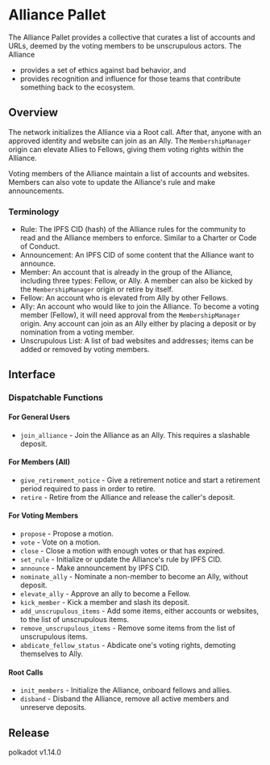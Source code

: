# Alliance Pallet

The Alliance Pallet provides a collective that curates a list of accounts and URLs, deemed by
the voting members to be unscrupulous actors. The Alliance

- provides a set of ethics against bad behavior, and
- provides recognition and influence for those teams that contribute something back to the
  ecosystem.

## Overview

The network initializes the Alliance via a Root call. After that, anyone with an approved
identity and website can join as an Ally. The `MembershipManager` origin can elevate Allies to
Fellows, giving them voting rights within the Alliance.

Voting members of the Alliance maintain a list of accounts and websites. Members can also vote
to update the Alliance's rule and make announcements.

### Terminology

- Rule: The IPFS CID (hash) of the Alliance rules for the community to read and the Alliance
  members to enforce. Similar to a Charter or Code of Conduct.
- Announcement: An IPFS CID of some content that the Alliance want to announce.
- Member: An account that is already in the group of the Alliance, including three types:
  Fellow, or Ally. A member can also be kicked by the `MembershipManager` origin
  or retire by itself.
- Fellow: An account who is elevated from Ally by other Fellows.
- Ally: An account who would like to join the Alliance. To become a voting member (Fellow), it
  will need approval from the `MembershipManager` origin. Any account can join as an Ally either
  by placing a deposit or by nomination from a voting member.
- Unscrupulous List: A list of bad websites and addresses; items can be added or removed by
  voting members.

## Interface

### Dispatchable Functions

#### For General Users

- `join_alliance` - Join the Alliance as an Ally. This requires a slashable deposit.

#### For Members (All)

- `give_retirement_notice` - Give a retirement notice and start a retirement period required to
  pass in order to retire.
- `retire` - Retire from the Alliance and release the caller's deposit.

#### For Voting Members

- `propose` - Propose a motion.
- `vote` - Vote on a motion.
- `close` - Close a motion with enough votes or that has expired.
- `set_rule` - Initialize or update the Alliance's rule by IPFS CID.
- `announce` - Make announcement by IPFS CID.
- `nominate_ally` - Nominate a non-member to become an Ally, without deposit.
- `elevate_ally` - Approve an ally to become a Fellow.
- `kick_member` - Kick a member and slash its deposit.
- `add_unscrupulous_items` - Add some items, either accounts or websites, to the list of
  unscrupulous items.
- `remove_unscrupulous_items` - Remove some items from the list of unscrupulous items.
- `abdicate_fellow_status` - Abdicate one's voting rights, demoting themselves to Ally.

#### Root Calls

- `init_members` - Initialize the Alliance, onboard fellows and allies.
- `disband` - Disband the Alliance, remove all active members and unreserve deposits.


## Release

polkadot v1.14.0

